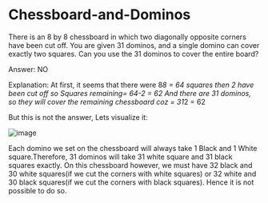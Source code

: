 # Chessboard-and-Dominos

There is an 8 by 8 chessboard in which two diagonally opposite corners have been cut off. You are given 31 dominos, and a single domino can cover exactly two squares. Can you use the 31 dominos to cover the entire board? 

Answer: NO

Explanation: 
At first, it seems that there were 8*8 = 64 squares 
then 2 have been cut off so Squares remaining= 64-2 = 62 
And there are 31 dominos, so they will cover the remaining chessboard coz = 31*2 = 62 

But this is not the answer, Lets visualize it:

![image](https://github.com/pulkit8690/Puzzle-17-Chessboard-and-Dominos/assets/103959073/1f926b6a-ec69-43af-8a13-f2b5e0ba1fe5)

Each domino we set on the chessboard will always take 1 Black and 1 White square.Therefore, 31 dominos will take 31 white square and 31 black squares exactly. On this chessboard however, we must have 32 black and 30 white squares(if we cut the corners with white squares) or 32 white and 30 black squares(if we cut the corners with black squares). Hence it is not possible to do so. 
